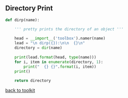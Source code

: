 ## Directory Print

```python
def dirp(name):

    ''' pretty prints the directory of an object '''
    
    head = __import__('toolbox').namer(name)
    lead = "\n dirp({}):\n\n  {}\n"
    directory = dir(name)
    
    print(lead.format(head, type(name))) 
    for i, item in enumerate(directory, 1):
        print("  {} {}".format(i, item))
    print()
    
    return directory
```



[back to toolkit](/toolkit_page)
